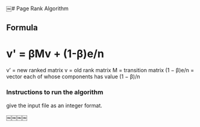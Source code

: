 ￼# Page Rank Algorithm
## Formula
# v' = βMv + (1-β)e/n

v’ = new ranked matrix
v = old rank matrix
M = transition matrix
(1 − β)e/n = vector each of whose components has value (1 − β)/n

### Instructions to run the algorithm
give the input file as an integer format.

￼￼￼￼
